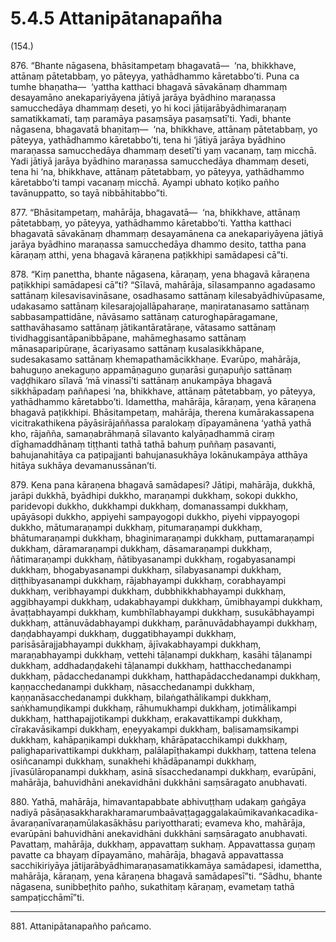 

# 5.4.5 Attanipātanapañha




(154.)

876\. “Bhante nāgasena, bhāsitampetaṃ bhagavatā—  ‘na, bhikkhave, attānaṃ pātetabbaṃ, yo pāteyya, yathādhammo kāretabbo’ti. Puna ca tumhe bhaṇatha—  ‘yattha katthaci bhagavā sāvakānaṃ dhammaṃ desayamāno anekapariyāyena jātiyā jarāya byādhino maraṇassa samucchedāya dhammaṃ deseti, yo hi koci jātijarābyādhimaraṇaṃ samatikkamati, taṃ paramāya pasaṃsāya pasaṃsatī’ti. Yadi, bhante nāgasena, bhagavatā bhaṇitaṃ—  ‘na, bhikkhave, attānaṃ pātetabbaṃ, yo pāteyya, yathādhammo kāretabbo’ti, tena hi ‘jātiyā jarāya byādhino maraṇassa samucchedāya dhammaṃ desetī’ti yaṃ vacanaṃ, taṃ micchā. Yadi jātiyā jarāya byādhino maraṇassa samucchedāya dhammaṃ deseti, tena hi ‘na, bhikkhave, attānaṃ pātetabbaṃ, yo pāteyya, yathādhammo kāretabbo’ti tampi vacanaṃ micchā. Ayampi ubhato koṭiko pañho tavānuppatto, so tayā nibbāhitabbo”ti.

877\. “Bhāsitampetaṃ, mahārāja, bhagavatā—  ‘na, bhikkhave, attānaṃ pātetabbaṃ, yo pāteyya, yathādhammo kāretabbo’ti. Yattha katthaci bhagavatā sāvakānaṃ dhammaṃ desayamānena ca anekapariyāyena jātiyā jarāya byādhino maraṇassa samucchedāya dhammo desito, tattha pana kāraṇaṃ atthi, yena bhagavā kāraṇena paṭikkhipi samādapesi cā”ti.

878\. “Kiṃ panettha, bhante nāgasena, kāraṇaṃ, yena bhagavā kāraṇena paṭikkhipi samādapesi cā”ti? “Sīlavā, mahārāja, sīlasampanno agadasamo sattānaṃ kilesavisavināsane, osadhasamo sattānaṃ kilesabyādhivūpasame, udakasamo sattānaṃ kilesarajojallāpaharaṇe, maṇiratanasamo sattānaṃ sabbasampattidāne, nāvāsamo sattānaṃ caturoghapāragamane, satthavāhasamo sattānaṃ jātikantāratāraṇe, vātasamo sattānaṃ tividhaggisantāpanibbāpane, mahāmeghasamo sattānaṃ mānasaparipūraṇe, ācariyasamo sattānaṃ kusalasikkhāpane, sudesakasamo sattānaṃ khemapathamācikkhaṇe. Evarūpo, mahārāja, bahuguṇo anekaguṇo appamāṇaguṇo guṇarāsi guṇapuñjo sattānaṃ vaḍḍhikaro sīlavā ‘mā vinassī’ti sattānaṃ anukampāya bhagavā sikkhāpadaṃ paññapesi ‘na, bhikkhave, attānaṃ pātetabbaṃ, yo pāteyya, yathādhammo kāretabbo’ti. Idamettha, mahārāja, kāraṇaṃ, yena kāraṇena bhagavā paṭikkhipi. Bhāsitampetaṃ, mahārāja, therena kumārakassapena vicitrakathikena pāyāsirājaññassa paralokaṃ dīpayamānena ‘yathā yathā kho, rājañña, samaṇabrāhmaṇā sīlavanto kalyāṇadhammā ciraṃ dīghamaddhānaṃ tiṭṭhanti tathā tathā bahuṃ puññaṃ pasavanti, bahujanahitāya ca paṭipajjanti bahujanasukhāya lokānukampāya atthāya hitāya sukhāya devamanussānan’ti.

879\. Kena pana kāraṇena bhagavā samādapesi? Jātipi, mahārāja, dukkhā, jarāpi dukkhā, byādhipi dukkho, maraṇampi dukkhaṃ, sokopi dukkho, paridevopi dukkho, dukkhampi dukkhaṃ, domanassampi dukkhaṃ, upāyāsopi dukkho, appiyehi sampayogopi dukkho, piyehi vippayogopi dukkho, mātumaraṇampi dukkhaṃ, pitumaraṇampi dukkhaṃ, bhātumaraṇampi dukkhaṃ, bhaginimaraṇampi dukkhaṃ, puttamaraṇampi dukkhaṃ, dāramaraṇampi dukkhaṃ, dāsamaraṇampi dukkhaṃ, ñātimaraṇampi dukkhaṃ, ñātibyasanampi dukkhaṃ, rogabyasanampi dukkhaṃ, bhogabyasanampi dukkhaṃ, sīlabyasanampi dukkhaṃ, diṭṭhibyasanampi dukkhaṃ, rājabhayampi dukkhaṃ, corabhayampi dukkhaṃ, veribhayampi dukkhaṃ, dubbhikkhabhayampi dukkhaṃ, aggibhayampi dukkhaṃ, udakabhayampi dukkhaṃ, ūmibhayampi dukkhaṃ, āvaṭṭabhayampi dukkhaṃ, kumbhīlabhayampi dukkhaṃ, susukābhayampi dukkhaṃ, attānuvādabhayampi dukkhaṃ, parānuvādabhayampi dukkhaṃ, daṇḍabhayampi dukkhaṃ, duggatibhayampi dukkhaṃ, parisāsārajjabhayampi dukkhaṃ, ājīvakabhayampi dukkhaṃ, maraṇabhayampi dukkhaṃ, vettehi tāḷanampi dukkhaṃ, kasāhi tāḷanampi dukkhaṃ, addhadaṇḍakehi tāḷanampi dukkhaṃ, hatthacchedanampi dukkhaṃ, pādacchedanampi dukkhaṃ, hatthapādacchedanampi dukkhaṃ, kaṇṇacchedanampi dukkhaṃ, nāsacchedanampi dukkhaṃ, kaṇṇanāsacchedanampi dukkhaṃ, bilaṅgathālikampi dukkhaṃ, saṅkhamuṇḍikampi dukkhaṃ, rāhumukhampi dukkhaṃ, jotimālikampi dukkhaṃ, hatthapajjotikampi dukkhaṃ, erakavattikampi dukkhaṃ, cīrakavāsikampi dukkhaṃ, eṇeyyakampi dukkhaṃ, baḷisamaṃsikampi dukkhaṃ, kahāpaṇikampi dukkhaṃ, khārāpatacchikampi dukkhaṃ, palighaparivattikampi dukkhaṃ, palālapīṭhakampi dukkhaṃ, tattena telena osiñcanampi dukkhaṃ, sunakhehi khādāpanampi dukkhaṃ, jīvasūlāropanampi dukkhaṃ, asinā sīsacchedanampi dukkhaṃ, evarūpāni, mahārāja, bahuvidhāni anekavidhāni dukkhāni saṃsāragato anubhavati.

880\. Yathā, mahārāja, himavantapabbate abhivuṭṭhaṃ udakaṃ gaṅgāya nadiyā pāsāṇasakkharakharamarumbaāvaṭṭagaggalakaūmikavaṅkacadika-āvaraṇanīvaraṇamūlakasākhāsu pariyottharati; evameva kho, mahārāja, evarūpāni bahuvidhāni anekavidhāni dukkhāni saṃsāragato anubhavati. Pavattaṃ, mahārāja, dukkhaṃ, appavattaṃ sukhaṃ. Appavattassa guṇaṃ pavatte ca bhayaṃ dīpayamāno, mahārāja, bhagavā appavattassa sacchikiriyāya jātijarābyādhimaraṇasamatikkamāya samādapesi, idamettha, mahārāja, kāraṇaṃ, yena kāraṇena bhagavā samādapesī”ti. “Sādhu, bhante nāgasena, sunibbeṭhito pañho, sukathitaṃ kāraṇaṃ, evametaṃ tathā sampaṭicchāmī”ti.

---

881\. Attanipātanapañho pañcamo.





